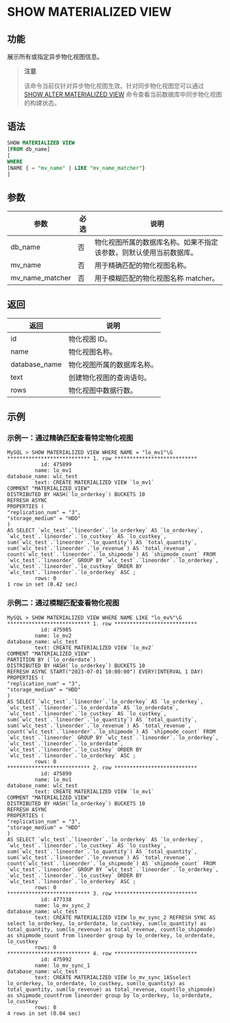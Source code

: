 # SHOW MATERIALIZED VIEW

## 功能

展示所有或指定异步物化视图信息。

> **注意**
>
> 该命令当前仅针对异步物化视图生效。针对同步物化视图您可以通过 [SHOW ALTER MATERIALIZED VIEW](../data-manipulation/SHOW%20ALTER%20MATERIALIZED%20VIEW.md) 命令查看当前数据库中同步物化视图的构建状态。

## 语法

```SQL
SHOW MATERIALIZED VIEW
[FROM db_name]
[
WHERE
[NAME { = "mv_name" | LIKE "mv_name_matcher"}
]
```

## 参数

| **参数**        | **必选** | **说明**                                                     |
| --------------- | -------- | ------------------------------------------------------------ |
| db_name         | 否       | 物化视图所属的数据库名称。如果不指定该参数，则默认使用当前数据库。 |
| mv_name         | 否       | 用于精确匹配的物化视图名称。                                 |
| mv_name_matcher | 否       | 用于模糊匹配的物化视图名称 matcher。                         |

## 返回

| **返回**      | **说明**                   |
| ------------- | -------------------------- |
| id            | 物化视图 ID。              |
| name          | 物化视图名称。             |
| database_name | 物化视图所属的数据库名称。 |
| text          | 创建物化视图的查询语句。   |
| rows          | 物化视图中数据行数。       |

## 示例

### 示例一：通过精确匹配查看特定物化视图

```Plain
MySQL > SHOW MATERIALIZED VIEW WHERE NAME = "lo_mv1"\G
*************************** 1. row ***************************
           id: 475899
         name: lo_mv1
database_name: wlc_test
         text: CREATE MATERIALIZED VIEW `lo_mv1`
COMMENT "MATERIALIZED_VIEW"
DISTRIBUTED BY HASH(`lo_orderkey`) BUCKETS 10 
REFRESH ASYNC
PROPERTIES (
"replication_num" = "3",
"storage_medium" = "HDD"
)
AS SELECT `wlc_test`.`lineorder`.`lo_orderkey` AS `lo_orderkey`, `wlc_test`.`lineorder`.`lo_custkey` AS `lo_custkey`, sum(`wlc_test`.`lineorder`.`lo_quantity`) AS `total_quantity`, sum(`wlc_test`.`lineorder`.`lo_revenue`) AS `total_revenue`, count(`wlc_test`.`lineorder`.`lo_shipmode`) AS `shipmode_count` FROM `wlc_test`.`lineorder` GROUP BY `wlc_test`.`lineorder`.`lo_orderkey`, `wlc_test`.`lineorder`.`lo_custkey` ORDER BY `wlc_test`.`lineorder`.`lo_orderkey` ASC ;
         rows: 0
1 row in set (0.42 sec)
```

### 示例二：通过模糊匹配查看物化视图

```Plain
MySQL > SHOW MATERIALIZED VIEW WHERE NAME LIKE "lo_mv%"\G
*************************** 1. row ***************************
           id: 475985
         name: lo_mv2
database_name: wlc_test
         text: CREATE MATERIALIZED VIEW `lo_mv2`
COMMENT "MATERIALIZED_VIEW"
PARTITION BY (`lo_orderdate`)
DISTRIBUTED BY HASH(`lo_orderkey`) BUCKETS 10 
REFRESH ASYNC START("2023-07-01 10:00:00") EVERY(INTERVAL 1 DAY)
PROPERTIES (
"replication_num" = "3",
"storage_medium" = "HDD"
)
AS SELECT `wlc_test`.`lineorder`.`lo_orderkey` AS `lo_orderkey`, `wlc_test`.`lineorder`.`lo_orderdate` AS `lo_orderdate`, `wlc_test`.`lineorder`.`lo_custkey` AS `lo_custkey`, sum(`wlc_test`.`lineorder`.`lo_quantity`) AS `total_quantity`, sum(`wlc_test`.`lineorder`.`lo_revenue`) AS `total_revenue`, count(`wlc_test`.`lineorder`.`lo_shipmode`) AS `shipmode_count` FROM `wlc_test`.`lineorder` GROUP BY `wlc_test`.`lineorder`.`lo_orderkey`, `wlc_test`.`lineorder`.`lo_orderdate`, `wlc_test`.`lineorder`.`lo_custkey` ORDER BY `wlc_test`.`lineorder`.`lo_orderkey` ASC ;
         rows: 0
*************************** 2. row ***************************
           id: 475899
         name: lo_mv1
database_name: wlc_test
         text: CREATE MATERIALIZED VIEW `lo_mv1`
COMMENT "MATERIALIZED_VIEW"
DISTRIBUTED BY HASH(`lo_orderkey`) BUCKETS 10 
REFRESH ASYNC
PROPERTIES (
"replication_num" = "3",
"storage_medium" = "HDD"
)
AS SELECT `wlc_test`.`lineorder`.`lo_orderkey` AS `lo_orderkey`, `wlc_test`.`lineorder`.`lo_custkey` AS `lo_custkey`, sum(`wlc_test`.`lineorder`.`lo_quantity`) AS `total_quantity`, sum(`wlc_test`.`lineorder`.`lo_revenue`) AS `total_revenue`, count(`wlc_test`.`lineorder`.`lo_shipmode`) AS `shipmode_count` FROM `wlc_test`.`lineorder` GROUP BY `wlc_test`.`lineorder`.`lo_orderkey`, `wlc_test`.`lineorder`.`lo_custkey` ORDER BY `wlc_test`.`lineorder`.`lo_orderkey` ASC ;
         rows: 0
*************************** 3. row ***************************
           id: 477338
         name: lo_mv_sync_2
database_name: wlc_test
         text: CREATE MATERIALIZED VIEW lo_mv_sync_2 REFRESH SYNC AS select lo_orderkey, lo_orderdate, lo_custkey, sum(lo_quantity) as total_quantity, sum(lo_revenue) as total_revenue, count(lo_shipmode) as shipmode_count from lineorder group by lo_orderkey, lo_orderdate, lo_custkey
         rows: 0
*************************** 4. row ***************************
           id: 475992
         name: lo_mv_sync_1
database_name: wlc_test
         text: CREATE MATERIALIZED VIEW lo_mv_sync_1ASselect lo_orderkey, lo_orderdate, lo_custkey, sum(lo_quantity) as total_quantity, sum(lo_revenue) as total_revenue, count(lo_shipmode) as shipmode_countfrom lineorder group by lo_orderkey, lo_orderdate, lo_custkey
         rows: 0
4 rows in set (0.04 sec)
```

